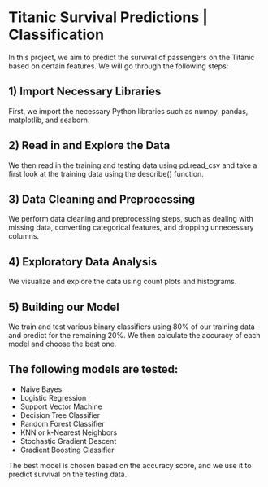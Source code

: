 # Titanic Survival Predictions | Classification
In this project, we aim to predict the survival of passengers on the Titanic based on certain features. We will go through the following steps:

## 1) Import Necessary Libraries
First, we import the necessary Python libraries such as numpy, pandas, matplotlib, and seaborn.

## 2) Read in and Explore the Data
We then read in the training and testing data using pd.read_csv and take a first look at the training data using the describe() function.

## 3) Data Cleaning and Preprocessing
We perform data cleaning and preprocessing steps, such as dealing with missing data, converting categorical features, and dropping unnecessary columns.

## 4) Exploratory Data Analysis
We visualize and explore the data using count plots and histograms.

## 5) Building our Model
We train and test various binary classifiers using 80% of our training data and predict for the remaining 20%. We then calculate the accuracy of each model and choose the best one.

## The following models are tested:

* Naive Bayes
* Logistic Regression
* Support Vector Machine
* Decision Tree Classifier
* Random Forest Classifier
* KNN or k-Nearest Neighbors
* Stochastic Gradient Descent
* Gradient Boosting Classifier

The best model is chosen based on the accuracy score, and we use it to predict survival on the testing data.
